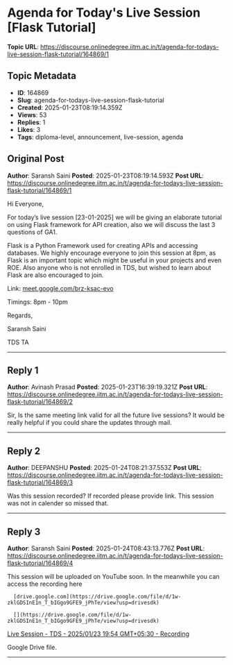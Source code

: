# Agenda for Today's Live Session [Flask Tutorial]

**Topic URL**: https://discourse.onlinedegree.iitm.ac.in/t/agenda-for-todays-live-session-flask-tutorial/164869/1

## Topic Metadata
- **ID**: 164869
- **Slug**: agenda-for-todays-live-session-flask-tutorial
- **Created**: 2025-01-23T08:19:14.359Z
- **Views**: 53
- **Replies**: 1
- **Likes**: 3
- **Tags**: diploma-level, announcement, live-session, agenda

## Original Post
**Author**: Saransh Saini
**Posted**: 2025-01-23T08:19:14.593Z
**Post URL**: https://discourse.onlinedegree.iitm.ac.in/t/agenda-for-todays-live-session-flask-tutorial/164869/1

Hi Everyone,

For today’s live session [23-01-2025] we will be giving an elaborate tutorial on using Flask framework for API creation, also we will discuss the last 3 questions of GA1.

Flask is a Python Framework used for creating APIs and accessing databases. We highly encourage everyone to join this session at 8pm, as Flask is an important topic which might be useful in your projects and even ROE. Also anyone who is not enrolled in TDS, but wished to learn about Flask are also encouraged to join.

Link: [meet.google.com/brz-ksac-evo](http://meet.google.com/brz-ksac-evo)

Timings: 8pm - 10pm

Regards,

Saransh Saini

TDS TA

---

## Reply 1
**Author**: Avinash Prasad 
**Posted**: 2025-01-23T16:39:19.321Z
**Post URL**: https://discourse.onlinedegree.iitm.ac.in/t/agenda-for-todays-live-session-flask-tutorial/164869/2

Sir, Is the same meeting link valid for all the  future live sessions? It would be really helpful if you could share the updates through mail.

---

## Reply 2
**Author**: DEEPANSHU
**Posted**: 2025-01-24T08:21:37.553Z
**Post URL**: https://discourse.onlinedegree.iitm.ac.in/t/agenda-for-todays-live-session-flask-tutorial/164869/3

Was this session recorded? If recorded please provide link. This session was not in calender so missed that.

---

## Reply 3
**Author**: Saransh Saini
**Posted**: 2025-01-24T08:43:13.776Z
**Post URL**: https://discourse.onlinedegree.iitm.ac.in/t/agenda-for-todays-live-session-flask-tutorial/164869/4

This session will be uploaded on YouTube soon. In the meanwhile you can access the recording here

      [drive.google.com](https://drive.google.com/file/d/1w-zklGDSInE1n_T_bIGgo9GFE9_jPhTe/view?usp=drivesdk)

      [](https://drive.google.com/file/d/1w-zklGDSInE1n_T_bIGgo9GFE9_jPhTe/view?usp=drivesdk)

[Live Session - TDS - 2025/01/23 19:54 GMT+05:30 - Recording](https://drive.google.com/file/d/1w-zklGDSInE1n_T_bIGgo9GFE9_jPhTe/view?usp=drivesdk)

Google Drive file.

---
